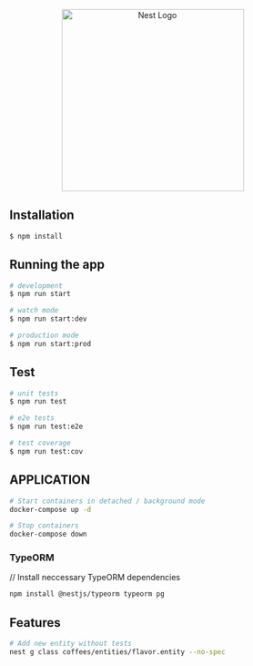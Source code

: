 <p align="center">
  <a href="http://nestjs.com/" target="blank"><img src="https://nestjs.com/img/logo_text.svg" width="320" alt="Nest Logo" /></a>
</p>


## Installation

```bash
$ npm install
```

## Running the app

```bash
# development
$ npm run start

# watch mode
$ npm run start:dev

# production mode
$ npm run start:prod
```

## Test

```bash
# unit tests
$ npm run test

# e2e tests
$ npm run test:e2e

# test coverage
$ npm run test:cov
```

## APPLICATION

```bash
# Start containers in detached / background mode
docker-compose up -d

# Stop containers
docker-compose down
```
### TypeORM

// Install neccessary TypeORM dependencies

```bash
npm install @nestjs/typeorm typeorm pg
```

## Features

```bash
# Add new entity without tests
nest g class coffees/entities/flavor.entity --no-spec
```
